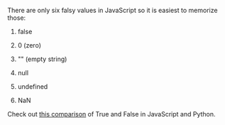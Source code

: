 

There are only six falsy values in JavaScript so it is easiest to memorize those:

1. false

2. 0 (zero)

3. "" (empty string)

4. null

5. undefined

6. NaN

Check out [this comparison](http://opensourcehacker.com/2012/10/17/true-lies-and-falsy-values-in-python-and-javascript/) of True and False in JavaScript and Python.

